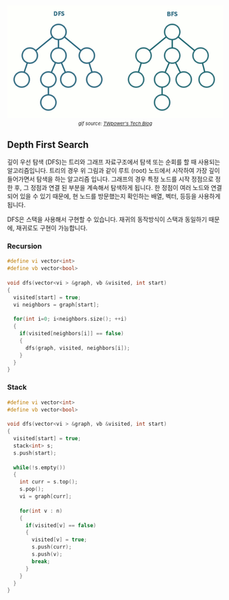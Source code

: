 
<center>
<img src="assets/algorithm/graph/dfsbfs.gif"> <br>
<span style="font-size:11px"><i>gif source: <a href="https://twpower.github.io/73-how-to-implement-dfs-and-bfs-in-cpp">TWpower's Tech Blog</a></i></span>
</center>

<div class="divider"></div>

## Depth First Search
 
깊이 우선 탐색 (DFS)는 트리와 그래프 자료구조에서 탐색 또는 순회를 할 때 사용되는 알고리즘입니다.
트리의 경우 위 그림과 같이 루트 (root) 노드에서 시작하여 가장 깊이 들어가면서 탐색을 하는 알고리즘 입니다. 
그래프의 경우 특정 노드를 시작 정점으로 정한 후, 그 정점과 연결 된 부분을 계속해서 탐색하게 됩니다.
한 정점이 여러 노드와 연결 되어 있을 수 있기 때문에, 현 노드를 방문했는지 확인하는 배열, 벡터, 등등을
사용하게 됩니다.

DFS은 스택을 사용해서 구현할 수 있습니다. 재귀의 동작방식이 스택과 동일하기 때문에, 재귀로도 구현이 가능합니다.

### Recursion 
```cpp
#define vi vector<int>
#define vb vector<bool>

void dfs(vector<vi > &graph, vb &visited, int start) 
{
  visited[start] = true;
  vi neighbors = graph[start];

  for(int i=0; i<neighbors.size(); ++i) 
  {
    if(visited[neighbors[i]] == false) 
    {
      dfs(graph, visited, neighbors[i]);
    }
  }
}
```

### Stack
```cpp
#define vi vector<int>
#define vb vector<bool>

void dfs(vector<vi > &graph, vb &visited, int start) 
{
  visited[start] = true;
  stack<int> s;
  s.push(start);

  while(!s.empty()) 
  {
    int curr = s.top();
    s.pop();
    vi = graph[curr];

    for(int v : n) 
    {
      if(visited[v] == false) 
      {
        visited[v] = true;
        s.push(curr);
        s.push(v);
        break;
      }
    }
  }
}
```
